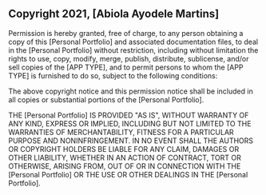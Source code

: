 ## Copyright 2021, [Abiola Ayodele Martins]

Permission is hereby granted, free of charge, to any person obtaining a copy of this [Personal Portfolio] and associated documentation files, to deal in the [Personal Portfolio] without restriction, including without limitation the rights to use, copy, modify, merge, publish, distribute, sublicense, and/or sell copies of the [APP TYPE], and to permit persons to whom the [APP TYPE] is furnished to do so, subject to the following conditions:

The above copyright notice and this permission notice shall be included in all copies or substantial portions of the [Personal Portfolio].

THE [Personal Portfolio] IS PROVIDED "AS IS", WITHOUT WARRANTY OF ANY KIND, EXPRESS OR IMPLIED, INCLUDING BUT NOT LIMITED TO THE WARRANTIES OF MERCHANTABILITY, FITNESS FOR A PARTICULAR PURPOSE AND NONINFRINGEMENT. IN NO EVENT SHALL THE AUTHORS OR COPYRIGHT HOLDERS BE LIABLE FOR ANY CLAIM, DAMAGES OR OTHER LIABILITY, WHETHER IN AN ACTION OF CONTRACT, TORT OR OTHERWISE, ARISING FROM, OUT OF OR IN CONNECTION WITH THE [Personal Portfolio] OR THE USE OR OTHER DEALINGS IN THE [Personal Portfolio].
